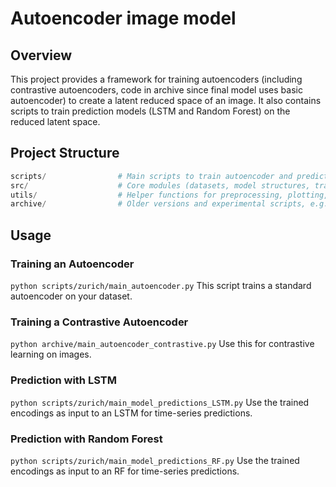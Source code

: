 # Autoencoder image model

## Overview

This project provides a framework for training autoencoders (including contrastive autoencoders, code in archive since final model uses basic autoencoder) to create a latent reduced space of an image. It also contains scripts to train prediction models (LSTM and Random Forest) on the reduced latent space.

## Project Structure

```python
scripts/                # Main scripts to train autoencoder and prediction models
src/                    # Core modules (datasets, model structures, training routines)
utils/                  # Helper functions for preprocessing, plotting, and data handling
archive/                # Older versions and experimental scripts, e.g. contrastive autoencoder
```

## Usage
### Training an Autoencoder
`python scripts/zurich/main_autoencoder.py`
This script trains a standard autoencoder on your dataset.

### Training a Contrastive Autoencoder
`python archive/main_autoencoder_contrastive.py`
Use this for contrastive learning on images.

### Prediction with LSTM
`python scripts/zurich/main_model_predictions_LSTM.py`
Use the trained encodings as input to an LSTM for time-series predictions.

### Prediction with Random Forest
`python scripts/zurich/main_model_predictions_RF.py`
Use the trained encodings as input to an RF for time-series predictions.
